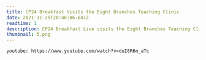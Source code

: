 ```yaml
---
title: CP24 Breakfast Visits the Eight Branches Teaching Clinic
date: 2021-11-25T20:46:06.641Z
readtime: 1
description: CP24 Breakfast Live visits the Eight Branches Teaching Clinic
thumbnail: 5.png
---
```



`youtube: https://www.youtube.com/watch?v=duI8R6m_aTc`